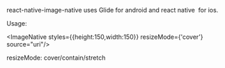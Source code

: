 react-native-image-native uses Glide for android and react native <Image/> for ios.


Usage:

<ImageNative styles={{height:150,width:150}} resizeMode={'cover'} source="uri"/>

resizeMode: cover/contain/stretch
